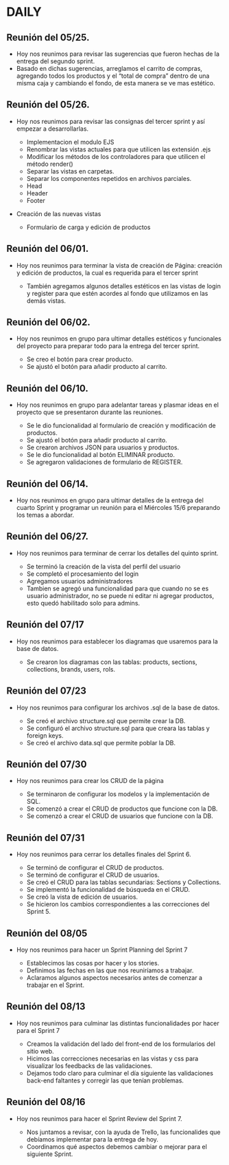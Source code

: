 # DAILY

## Reunión del 05/25.

- Hoy nos reunimos para revisar las sugerencias que fueron hechas de la entrega del segundo sprint.
- Basado en dichas sugerencias, arreglamos el carrito de compras, agregando todos los productos y el “total de compra” dentro de una misma caja y cambiando el fondo, de esta manera se ve mas estético.

## Reunión del 05/26.

- Hoy nos reunimos para revisar las consignas del tercer sprint y así empezar a desarrollarlas.

  - Implementacion el modulo EJS
  - Renombrar las vistas actuales para que utilicen las extensión .ejs
  - Modificar los métodos de los controladores para que utilicen el método render()
  - Separar las vistas en carpetas.
  - Separar los componentes repetidos en archivos parciales.
  - Head
  - Header
  - Footer

- Creación de las nuevas vistas

  - Formulario de carga y edición de productos

## Reunión del 06/01.

- Hoy nos reunimos para terminar la vista de creación de Página: creación y edición de productos, la cual es requerida para el tercer sprint

  - También agregamos algunos detalles estéticos en las vistas de login y register para que estén acordes al fondo que utilizamos en las demás vistas.

## Reunión del 06/02.

- Hoy nos reunimos en grupo para ultimar detalles estéticos y funcionales del proyecto para preparar todo para la entrega del tercer sprint.

  - Se creo el botón para crear producto.
  - Se ajustó el botón para añadir producto al carrito.

## Reunión del 06/10.

- Hoy nos reunimos en grupo para adelantar tareas y plasmar ideas en el proyecto que se presentaron durante las reuniones.

  - Se le dio funcionalidad al formulario de creación y modificación de productos.
  - Se ajustó el botón para añadir producto al carrito.
  - Se crearon archivos JSON para usuarios y productos.
  - Se le dio funcionalidad al botón ELIMINAR producto.
  - Se agregaron validaciones de formulario de REGISTER.

## Reunión del 06/14.

- Hoy nos reunimos en grupo para ultimar detalles de la entrega del cuarto Sprint y programar un reunión para el Miércoles 15/6 preparando los temas a abordar.

## Reunión del 06/27.

- Hoy nos reunimos para terminar de cerrar los detalles del quinto sprint.

  - Se terminó la creación de la vista del perfil del usuario
  - Se completó el procesamiento del login
  - Agregamos usuarios administradores
  - Tambien se agregó una funcionalidad para que cuando no se es usuario administrador, no se puede ni editar ni agregar productos, esto quedó habilitado solo para admins.

## Reunión del 07/17

- Hoy nos reunimos para establecer los diagramas que usaremos para la base de datos.

  - Se crearon los diagramas con las tablas: products, sections, collections, brands, users, rols.

## Reunión del 07/23

- Hoy nos reunimos para configurar los archivos .sql de la base de datos.

  - Se creó el archivo structure.sql que permite crear la DB.
  - Se configuró el archivo structure.sql para que creara las tablas y foreign keys.
  - Se creó el archivo data.sql que permite poblar la DB.

## Reunión del 07/30

- Hoy nos reunimos para crear los CRUD de la página

  - Se terminaron de configurar los modelos y la implementación de SQL.
  - Se comenzó a crear el CRUD de productos que funcione con la DB.
  - Se comenzó a crear el CRUD de usuarios que funcione con la DB.

## Reunión del 07/31

- Hoy nos reunimos para cerrar los detalles finales del Sprint 6.

  - Se terminó de configurar el CRUD de productos.
  - Se terminó de configurar el CRUD de usuarios.
  - Se creó el CRUD para las tablas secundarias: Sections y Collections.
  - Se implementó la funcionalidad de búsqueda en el CRUD.
  - Se creó la vista de edición de usuarios.
  - Se hicieron los cambios correspondientes a las correcciones del Sprint 5.

## Reunión del 08/05

- Hoy nos reunimos para hacer un Sprint Planning del Sprint 7

  - Establecimos las cosas por hacer y los stories.
  - Definimos las fechas en las que nos reuniríamos a trabajar.
  - Aclaramos algunos aspectos necesarios antes de comenzar a trabajar en el Sprint.

## Reunión del 08/13

- Hoy nos reunimos para culminar las distintas funcionalidades por hacer para el Sprint 7

  - Creamos la validación del lado del front-end de los formularios del sitio web.
  - Hicimos las correcciones necesarias en las vistas y css para visualizar los feedbacks de las validaciones.
  - Dejamos todo claro para culminar el día siguiente las validaciones back-end faltantes y corregir las que tenían problemas.

## Reunión del 08/16

- Hoy nos reunimos para hacer el Sprint Review del Sprint 7.

  - Nos juntamos a revisar, con la ayuda de Trello, las funcionalides que debíamos implementar para la entrega de hoy.
  - Coordinamos qué aspectos debemos cambiar o mejorar para el siguiente Sprint.